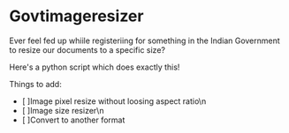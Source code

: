 # Govtimageresizer

Ever feel fed up whiile registeriing for something in the Indian Government to resize our documents to a specific size?

Here's a python script which does exactly this!

Things to add:

- [ ]Image pixel resize without loosing aspect ratio\n
- [ ]Image size resizer\n
- [ ]Convert to another format

